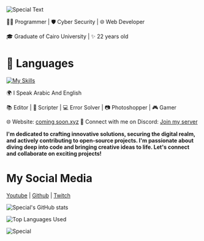 ![Special Text](https://readme-typing-svg.herokuapp.com?font=Fira+Code&pause=1000&color=5B3DFC&width=435&lines=Hi+there%2C+I'm+Special+%F0%9F%91%8B)

👨‍💻 Programmer | 🛡️ Cyber Security | 🌐 Web Developer

🎓 Graduate of Cairo University | ✨ 22 years old

# 🔧 Languages

[![My Skills](https://skillicons.dev/icons?i=cs,cpp,python,html,css,ts,js)](https://discord.gg/wbqYJG4HDd)

🌍 I Speak Arabic And English

📚 Editor | 📜 Scripter | 💻 Error Solver | 📷 Photoshopper | 🎮 Gamer

🌐 Website: [coming soon.xyz](https://discord.gg/wbqYJG4HDd)
💬 Connect with me on Discord: [Join my server](https://discord.gg/wbqYJG4HDd)

**I'm dedicated to crafting innovative solutions, securing the digital realm, and actively contributing to open-source projects. I'm passionate about diving deep into code and bringing creative ideas to life. Let's connect and collaborate on exciting projects!**

# My Social Media

[Youtube](https://www.youtube.com/@specialstudioar) | [Github](https://github.com/specialstudioar) | [Twitch](https://www.twitch.tv/#)

![Special's GitHub stats](https://github-readme-stats.vercel.app/api?username=specialstudioar&show_icons=true&theme=transparent)

![Top Languages Used](https://github-readme-stats.vercel.app/api/top-langs/?username=specialstudioar&layout=donut)

![Special](https://media.discordapp.net/attachments/1201493594826088529/1241162528831180960/Sp_Banner.png?ex=664dcf6e&is=664c7dee&hm=cccde77989b33af5019bc68cc319bdfd60352268a6d7cca41906d39bf4b379f6&=&format=webp&quality=lossless&width=887&height=499)
